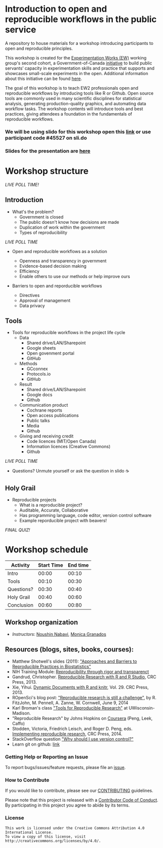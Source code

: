 # Introduction to open and reproducible workflows in the public service

A repository to house materials for a workshop introducing participants to open and reproducible principles.

This workshop is created for the [Experimentation Works (EW)](https://www.canada.ca/en/government/publicservice/modernizing/experimentation-works.html) working group's second cohort, a Government-of-Canada [initiative](https://oecd-opsi.org/innovations/experimentation-works-ew/) to build public servants’ capacity in experimentation skills and practice that supports and showcases small-scale experiments in the open. Additional information about this initiative can be found [here](https://medium.com/@exp_works/experimentation-works-2-2081cb7f49ab).

The goal of this workshop is to teach EW2 professionals open and reproducible workflows by introducing tools like R or Github. Open source tools are commonly used in many scientific disciplines for statistical analysis, generating production-quality graphics, and automating data workflow tasks. The workshop contents will introduce tools and best practices, giving attendees a foundation in the fundamentals of reproducible workflows.

### We will be using slido for this workshop open this [link](https://app.sli.do/event/cco9xulx/live/polls) or use participant code #45527 on sli.do
### Slides for the presentation are [here](https://github.com/NoushinN/reproducible_workflows/blob/master/open_reproducible_workflows.pdf)

# Workshop structure

*LIVE POLL TIME!*

## Introduction 
- What's the problem?  <!-- Monica -->
  * Government is closed 
  * The public doesn't know how decisions are made
  * Duplication of work within the government 
  * Types of reproducibility
 
*LIVE POLL TIME*
  
- Open and reproducible workflows as a solution <!-- Noushin -->
  * Openness and transparency in government
  * Evidence-based decision making 
  * Efficiency 
  * Enable others to use our methods or help improve ours

- Barriers to open and reporducible workflows <!-- Monica -->
  * Directives
  * Approval of management
  * Data privacy 

## Tools
- Tools for reproducible workflows in the project life cycle
  * Data  <!-- Noushin -->
    * Shared drive/LAN/Sharepoint
    * Google sheets
    * Open govenment portal 
    * GitHub
  * Methods <!-- Monica -->
    * GCconnex
    * Protocols.io
    * GitHub 
  * Result <!-- Noushin -->
    * Shared drive/LAN/Sharepoint 
    * Google docs 
    * Github 
  * Communication product  <!-- Monica -->
    * Cochrane reports
    * Open access publications
    * Public talks 
    * Media 
    * Github 
  * Giving and receiving credit <!-- Noushin -->
    * Code licences (MIT/Open Canada) 
    * Information licences (Creative Commons) 
    * Github 

*LIVE POLL TIME*
    
- Questions? Unmute yourself or ask the question in slido ☕

## Holy Grail <!-- Noushin and Monica -->
 - Reproducible projects 
    * What is a reproducible project? 
     * Auditable, Accurate, Collaborative 
     * Has programming language, code editor, version control software
    * Example reporducible project with beavers!

*FINAL QUIZ!*

# Workshop schedule

| Activity    | Start Time | End time |
|-------------|------------|----------|
| Intro       | 00:00      | 00:10    |
| Tools       | 00:10      | 00:30    |
| Questions?  | 00:30      | 00:40    |
| Holy Grail  | 00:40      | 00:60    |
| Conclusion  | 00:60      | 00:80    |


## Workshop organization
- _Instructors_: [Noushin Nabavi](https://github.com/NoushinN), [Monica Granados](https://github.com/Monsauce)


## Resources (blogs, sites, books, courses):
- Matthew Shotwell's slides (2011): ["Approaches and Barriers to Reproducible Practices in Biostatistics"](https://rstudio-pubs-static.s3.amazonaws.com/177032_7be0bffdc2274d679c03b7228ac7b91f.html)
- NIH Training Module: [Reproducibility through rigor and transparenct](https://grants.nih.gov/reproducibility/module_1/presentation.html)
- Gandrud, Christopher. [Reproducible Research with R and R Studio](https://englianhu.files.wordpress.com/2016/01/reproducible-research-with-r-and-studio-2nd-edition.pdf), CRC Press, 2013.
- Xie, Yihui. [Dynamic Documents with R and knitr](http://static.latexstudio.net/wp-content/uploads/2014/03/DDR-Yihui-Xie-Chap1-3.pdf), Vol. 29. CRC Press, 2013.
- ROpenSci's blog post: ["Reproducible research is still a challenge"](https://ropensci.org/blog/2014/06/09/reproducibility/), by R. FitzJohn, M. Pennell, A. Zanne, W. Cornwell, June 9, 2014
- Karl Broman's class ["Tools for Reproducible Research"](http://kbroman.org/Tools4RR/) at UWisconsin-Madison. 
- "Reproducible Research" by Johns Hopkins on [Coursera](https://www.coursera.org/learn/reproducible-research) (Peng, Leek, Caffo) 
- Stodden, Victoria, Friedrich Leisch, and Roger D. Peng, eds. [Implementing reproducible research](https://www.jstatsoft.org/article/view/v061b02/v61b02.pdf), CRC Press, 2014.
- StackOverflow question ["Why should I use version control?"](https://stackoverflow.com/questions/1408450/why-should-i-use-version-control#:~:text=Version%20control%20gives%20you%20the,using%20tools.)
- Learn git on github: [link](https://try.github.io/levels/1/challenges/1)




### Getting Help or Reporting an Issue

To report bugs/issues/feature requests, please file an [issue](https://github.com/NoushinN/reproducible_research/issues).


### How to Contribute

If you would like to contribute, please see our [CONTRIBUTING](CONTRIBUTING.md) guidelines.

Please note that this project is released with a [Contributor Code of Conduct](CODE_OF_CONDUCT.md). By participating in this project you agree to abide by its terms.


### License


```
This work is licensed under the Creative Commons Attribution 4.0 International License.
To view a copy of this license, visit http://creativecommons.org/licenses/by/4.0/.
```
